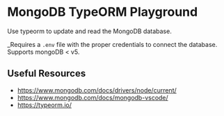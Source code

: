 # MongoDB TypeORM Playground

Use typeorm to update and read the MongoDB database.

_Requires a `.env` file with the proper credentials to connect the database.  
Supports mongoDB < v5.

## Useful Resources

- https://www.mongodb.com/docs/drivers/node/current/
- https://www.mongodb.com/docs/mongodb-vscode/
- https://typeorm.io/


